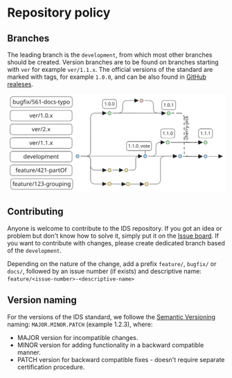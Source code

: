 # Repository policy

## Branches

The leading branch is the `development`, from which most other branches should be created. Version branches are to be found on branches starting with `ver` for example `ver/1.1.x`. The official versions of the standard are marked with tags, for example `1.0.0`, and can be also found in [GitHub realeses](https://github.com/buildingSMART/IDS/releases). 

<img src="Graphics/branch-policy.svg" alt="branch-policy" width="600"/>

## Contributing

Anyone is welcome to contribute to the IDS repository. If you got an idea or problem but don't know how to solve it, simply put it on the [Issue board](https://github.com/buildingSMART/IDS/issues). If you want to contribute with changes, please create dedicated branch based of the `development`.

Depending on the nature of the change, add a prefix `feature/`, `bugfix/` or `docs/`, followed by an issue number (if exists) and descriptive name: `feature/<issue-number>-<descriptive-name>`


## Version naming

For the versions of the IDS standard, we followe the [Semantic Versioning](https://semver.org/) naming: `MAJOR.MINOR.PATCH` (example 1.2.3), where:
- MAJOR version for incompatible changes.
- MINOR version for adding functionality in a backward compatible manner.
- PATCH version for backward compatible fixes - doesn't require separate certification procedure.
